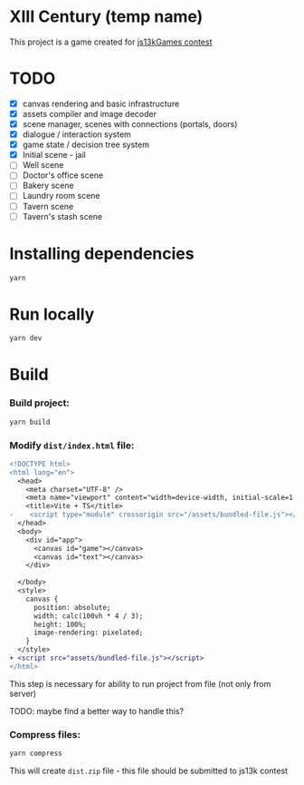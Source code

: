 # XIII Century (temp name)

This project is a game created for [js13kGames contest](https://js13kgames.com/)

# TODO
- [x] canvas rendering and basic infrastructure
- [x] assets compiler and image decoder
- [x] scene manager, scenes with connections (portals, doors)
- [x] dialogue / interaction system
- [x] game state / decision tree system
- [x] Initial scene - jail
- [ ] Well scene
- [ ] Doctor's office scene
- [ ] Bakery scene
- [ ] Laundry room scene
- [ ] Tavern scene
- [ ] Tavern's stash scene

# Installing dependencies 
``` bash
yarn
```

# Run locally
``` bash
yarn dev
```

# Build

### Build project:
``` bash
yarn build
```

### Modify `dist/index.html` file: 
``` diff
<!DOCTYPE html>
<html lang="en">
  <head>
    <meta charset="UTF-8" />
    <meta name="viewport" content="width=device-width, initial-scale=1.0" />
    <title>Vite + TS</title>
-    <script type="module" crossorigin src="/assets/bundled-file.js"></script>
  </head>
  <body>
    <div id="app">
      <canvas id="game"></canvas>
      <canvas id="text"></canvas>
    </div>
    
  </body>
  <style>
    canvas {
      position: absolute;
      width: calc(100vh * 4 / 3);
      height: 100%;
      image-rendering: pixelated;
    }
  </style>
+ <script src="assets/bundled-file.js"></script>
</html>
```

This step is necessary for ability to run project from file (not only from server)

TODO: maybe find a better way to handle this?

### Compress files:
``` bash
yarn compress
```

This will create `dist.zip` file - this file should be submitted to js13k contest
